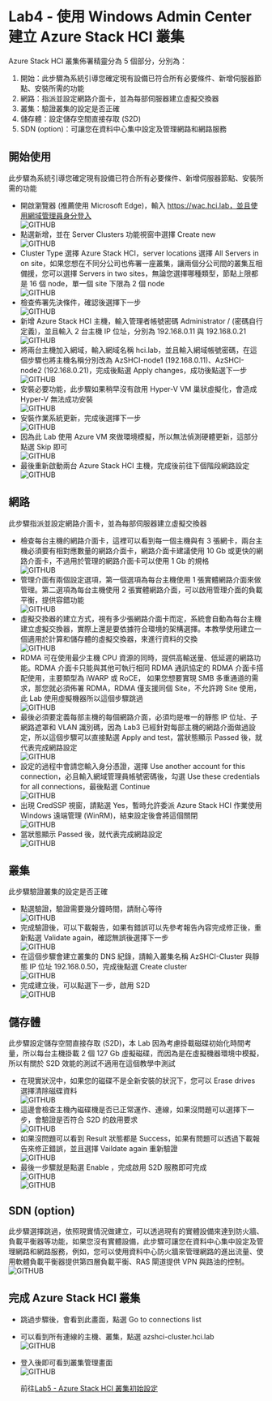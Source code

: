 # Lab4 - 使用 Windows Admin Center 建立 Azure Stack HCI 叢集

Azure Stack HCI 叢集佈署精靈分為 5 個部分，分別為：<br>
1. 開始：此步驟為系統引導您確定現有設備已符合所有必要條件、新增伺服器節點、安裝所需的功能<br>
2. 網路：指派並設定網路介面卡，並為每部伺服器建立虛擬交換器<br>
3. 叢集：驗證叢集的設定是否正確<br>
4. 儲存體：設定儲存空間直接存取 (S2D)<br>
5. SDN (option)：可讓您在資料中心集中設定及管理網路和網路服務<br>

## 開始使用

此步驟為系統引導您確定現有設備已符合所有必要條件、新增伺服器節點、安裝所需的功能<br>

- 開啟瀏覽器 (推薦使用 Microsoft Edge)，輸入 https://wac.hci.lab，並且使用網域管理員身分登入<br>
![GITHUB](https://github.com/BrianHsing/Azure-Stack-HCI/blob/main/image/cluster1.png "cluster1")<br>
- 點選新增，並在 Server Clusters 功能視窗中選擇 Create new<br>
![GITHUB](https://github.com/BrianHsing/Azure-Stack-HCI/blob/main/image/cluster2.png "cluster2")<br>
- Cluster Type 選擇 Azure Stack HCI，server locations 選擇 All Servers in on site，如果您想在不同分公司也佈署一座叢集，讓兩個分公司間的叢集互相備援，您可以選擇 Servers in two sites，無論您選擇哪種類型，節點上限都是 16 個 node，單一個 site 下限為 2 個 node<br>
![GITHUB](https://github.com/BrianHsing/Azure-Stack-HCI/blob/main/image/cluster3.png "cluster3")<br>
- 檢查佈署先決條件，確認後選擇下一步<br>
![GITHUB](https://github.com/BrianHsing/Azure-Stack-HCI/blob/main/image/cluster4.png "cluster4")<br>
- 新增 Azure Stack HCI 主機，輸入管理者帳號密碼 Administrator / (密碼自行定義)，並且輸入 2 台主機 IP 位址，分別為 192.168.0.11 與 192.168.0.21<br>
![GITHUB](https://github.com/BrianHsing/Azure-Stack-HCI/blob/main/image/cluster5.png "cluster5")<br>
- 將兩台主機加入網域，輸入網域名稱 hci.lab，並且輸入網域帳號密碼，在這個步驟也將主機名稱分別改為 AzSHCI-node1 (192.168.0.11)、AzSHCI-node2 (192.168.0.21)，完成後點選 Apply changes，成功後點選下一步<br>
![GITHUB](https://github.com/BrianHsing/Azure-Stack-HCI/blob/main/image/cluster6.png "cluster6")<br>
- 安裝必要功能，此步驟如果稍早沒有啟用 Hyper-V VM 巢狀虛擬化，會造成 Hyper-V 無法成功安裝<br>
![GITHUB](https://github.com/BrianHsing/Azure-Stack-HCI/blob/main/image/cluster7.png "cluster7")<br>
- 安裝作業系統更新，完成後選擇下一步<br>
![GITHUB](https://github.com/BrianHsing/Azure-Stack-HCI/blob/main/image/cluster8.png "cluster8")<br>
- 因為此 Lab 使用 Azure VM 來做環境模擬，所以無法偵測硬體更新，這部分點選 Skip 即可<br>
![GITHUB](https://github.com/BrianHsing/Azure-Stack-HCI/blob/main/image/cluster9.png "cluster9")<br>
- 最後重新啟動兩台 Azure Stack HCI 主機，完成後前往下個階段網路設定<br>
![GITHUB](https://github.com/BrianHsing/Azure-Stack-HCI/blob/main/image/cluster10.png "cluster10")<br>  
## 網路

此步驟指派並設定網路介面卡，並為每部伺服器建立虛擬交換器<br>

- 檢查每台主機的網路介面卡，這裡可以看到每一個主機與有 3 張網卡，兩台主機必須要有相對應數量的網路介面卡，網路介面卡建議使用 10 Gb 或更快的網路介面卡，不過用於管理的網路介面卡可以使用 1 Gb 的規格<br>
![GITHUB](https://github.com/BrianHsing/Azure-Stack-HCI/blob/main/image/cluster11.png "cluster11")<br>
- 管理介面有兩個設定選項，第一個選項為每台主機使用 1 張實體網路介面來做管理。第二選項為每台主機使用 2 張實體網路介面，可以啟用管理介面的負載平衡，提供容錯功能<br>
![GITHUB](https://github.com/BrianHsing/Azure-Stack-HCI/blob/main/image/cluster12.png "cluster12")<br>
- 虛擬交換器的建立方式，視有多少張網路介面卡而定，系統會自動為每台主機建立虛擬交換器，實際上還是要依據符合環境的架構選擇。本教學使用建立一個適用於計算和儲存體的虛擬交換器，來進行資料的交換<br>
![GITHUB](https://github.com/BrianHsing/Azure-Stack-HCI/blob/main/image/cluster13.png "cluster13")<br>
- RDMA 可在使用最少主機 CPU 資源的同時，提供高輸送量、低延遲的網路功能。RDMA 介面卡只能與其他可執行相同 RDMA 通訊協定的 RDMA 介面卡搭配使用，主要類型為 iWARP 或 RoCE， 如果您想要實現 SMB 多重通道的需求，那您就必須佈署 RDMA，RDMA 僅支援同個 Site，不允許跨 Site 使用，此 Lab 使用虛擬機器所以這個步驟跳過<br>
![GITHUB](https://github.com/BrianHsing/Azure-Stack-HCI/blob/main/image/cluster14.png "cluster14")<br>
- 最後必須要定義每部主機的每個網路介面，必須均是唯一的靜態 IP 位址、子網路遮罩和 VLAN 識別碼，因為 Lab3 已經針對每部主機的網路介面做過設定，所以這個步驟可以直接點選 Apply and test，當狀態顯示 Passed 後，就代表完成網路設定<br>
![GITHUB](https://github.com/BrianHsing/Azure-Stack-HCI/blob/main/image/cluster15.png "cluster15")<br>
- 設定的過程中會請您輸入身分憑證，選擇 Use another account for this connection，必且輸入網域管理員帳號密碼後，勾選 Use these credentials for all connections，最後點選 Continue<br>
![GITHUB](https://github.com/BrianHsing/Azure-Stack-HCI/blob/main/image/cluster16.png "cluster16")<br>
- 出現 CredSSP 視窗，請點選 Yes，暫時允許委派 Azure Stack HCI 作業使用 Windows 遠端管理 (WinRM)，結束設定後會將這個關閉<br>
![GITHUB](https://github.com/BrianHsing/Azure-Stack-HCI/blob/main/image/cluster17.png "cluster17")<br>
- 當狀態顯示 Passed 後，就代表完成網路設定<br>
![GITHUB](https://github.com/BrianHsing/Azure-Stack-HCI/blob/main/image/cluster18.png "cluster18")<br>

## 叢集

此步驟驗證叢集的設定是否正確

- 點選驗證，驗證需要幾分鐘時間，請耐心等待<br>
![GITHUB](https://github.com/BrianHsing/Azure-Stack-HCI/blob/main/image/cluster19.png "cluster19")<br>
- 完成驗證後，可以下載報告，如果有錯誤可以先參考報告內容完成修正後，重新點選 Validate again，確認無誤後選擇下一步<br>
![GITHUB](https://github.com/BrianHsing/Azure-Stack-HCI/blob/main/image/cluster20.png "cluster20")<br>
- 在這個步驟會建立叢集的 DNS 紀錄，請輸入叢集名稱 AzSHCI-Cluster 與靜態 IP 位址 192.168.0.50，完成後點選 Create cluster<br>
![GITHUB](https://github.com/BrianHsing/Azure-Stack-HCI/blob/main/image/cluster21.png "cluster21")<br>
- 完成建立後，可以點選下一步，啟用 S2D<br>
![GITHUB](https://github.com/BrianHsing/Azure-Stack-HCI/blob/main/image/cluster22.png "cluster22")<br>

## 儲存體

此步驟設定儲存空間直接存取 (S2D)，本 Lab 因為考慮掛載磁碟初始化時間考量，所以每台主機掛載 2 個 127 Gb 虛擬磁碟，而因為是在虛擬機器環境中模擬，所以有關於 S2D 效能的測試不適用在這個教學中測試<br>

- 在現實狀況中，如果您的磁碟不是全新安裝的狀況下，您可以 Erase drives 選擇清除磁碟資料<br>
![GITHUB](https://github.com/BrianHsing/Azure-Stack-HCI/blob/main/image/cluster23.png "cluster23")<br>
- 這邊會檢查主機內磁碟機是否已正常運作、連線，如果沒問題可以選擇下一步，會驗證是否符合 S2D 的啟用要求<br>
![GITHUB](https://github.com/BrianHsing/Azure-Stack-HCI/blob/main/image/cluster24.png "cluster24")<br>
- 如果沒問題可以看到 Result 狀態都是 Success，如果有問題可以透過下載報告來修正錯誤，並且選擇 Vaildate again 重新驗證<br>
![GITHUB](https://github.com/BrianHsing/Azure-Stack-HCI/blob/main/image/cluster25.png "cluster25")<br>
- 最後一步驟就是點選 Enable ，完成啟用 S2D 服務即可完成<br>
![GITHUB](https://github.com/BrianHsing/Azure-Stack-HCI/blob/main/image/cluster26.png "cluster26")<br>
![GITHUB](https://github.com/BrianHsing/Azure-Stack-HCI/blob/main/image/cluster27.png "cluster27")<br>
## SDN (option)

此步驟選擇跳過，依照現實情況做建立，可以透過現有的實體設備來達到防火牆、負載平衡器等功能，如果您沒有實體設備，此步驟可讓您在資料中心集中設定及管理網路和網路服務，例如，您可以使用資料中心防火牆來管理網路的進出流量、使用軟體負載平衡器提供第四層負載平衡、RAS 閘道提供 VPN 與路油的控制。<br>
![GITHUB](https://github.com/BrianHsing/Azure-Stack-HCI/blob/main/image/cluster28.png "cluster28")<br>

## 完成 Azure Stack HCI 叢集

- 跳過步驟後，會看到此畫面，點選 Go to connections list<br>
- 可以看到所有連線的主機、叢集，點選 azshci-cluster.hci.lab<br>
![GITHUB](https://github.com/BrianHsing/Azure-Stack-HCI/blob/main/image/cluster29.png "cluster29")<br>
- 登入後即可看到叢集管理畫面<br>
![GITHUB](https://github.com/BrianHsing/Azure-Stack-HCI/blob/main/image/cluster30.png "cluster30")<br>

  前往[Lab5 - Azure Stack HCI 叢集初始設定](https://github.com/BrianHsing/Azure-Stack-HCI/blob/main/lab5.md)<br>